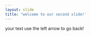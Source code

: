 ```yaml
---
layout: slide
title: "welcome to our second slide!' 
--- 
```

your text 
use the left arrow to go back!
